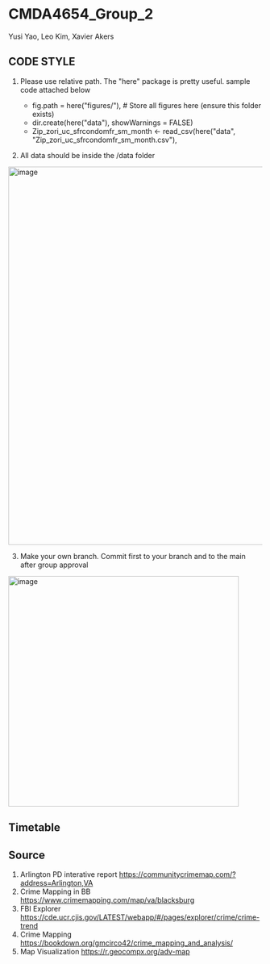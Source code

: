 # CMDA4654_Group_2
Yusi Yao, Leo Kim, Xavier Akers

## CODE STYLE
1. Please use relative path. The "here" package is pretty useful. sample code attached below
   - fig.path = here("figures/"),  # Store all figures here (ensure this folder exists)
   - dir.create(here("data"), showWarnings = FALSE)
   - Zip_zori_uc_sfrcondomfr_sm_month <- read_csv(here("data", "Zip_zori_uc_sfrcondomfr_sm_month.csv"),
     
2. All data should be inside the /data folder
<img width="750" alt="image" src="https://github.com/user-attachments/assets/c985c1e0-82a9-41a0-846b-94db0be53124" />

3. Make your own branch. Commit first to your branch and to the main after group approval
<img width="457" alt="image" src="https://github.com/user-attachments/assets/ef01d9f7-80dc-407d-a4db-e9ac0a7b939c" />

## Timetable

## Source
1. Arlington PD interative report https://communitycrimemap.com/?address=Arlington,VA
2. Crime Mapping in BB https://www.crimemapping.com/map/va/blacksburg
3. FBI Explorer https://cde.ucr.cjis.gov/LATEST/webapp/#/pages/explorer/crime/crime-trend
4. Crime Mapping https://bookdown.org/gmcirco42/crime_mapping_and_analysis/
5. Map Visualization https://r.geocompx.org/adv-map
